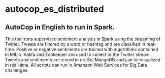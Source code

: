 # autocop_es_distributed
## AutoCop in English to run in Spark. 
This tool runs supervised sentiment analysis in Spark using the streaming of Twitter. Tweets are filtered by a word or hashtag and are  classified in real-time. Positive or negative sentiments are trained with algortithms contained in MlLib. Kakfa and Zookeeper are used to conect to the Twitter stream. Tweets and sentiments are stored in no-Sql MongoDB and can be visualized in real-time. All scripts can run in Amanzon Web Services for Big Data challenges.
